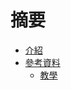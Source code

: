 # 摘要

* [介紹](README.md)
* [參考資料](reference/reference-README.md)
  * [教學](reference/reference-tutorial-README.md)
